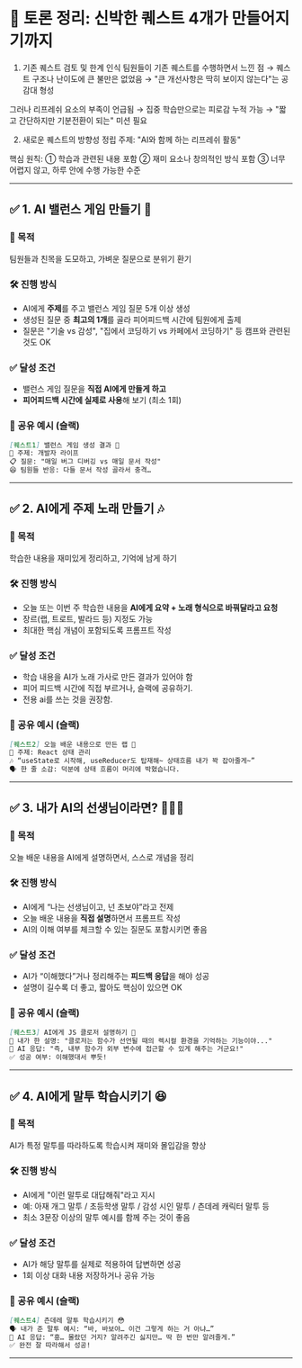 # 🧠 토론 정리: 신박한 퀘스트 4개가 만들어지기까지

1. 기존 퀘스트 검토 및 한계 인식
   팀원들이 기존 퀘스트를 수행하면서 느낀 점
   → 퀘스트 구조나 난이도에 큰 불만은 없었음
   → "큰 개선사항은 딱히 보이지 않는다"는 공감대 형성

그러나 리프레쉬 요소의 부족이 언급됨
→ 집중 학습만으로는 피로감 누적 가능
→ "짧고 간단하지만 기분전환이 되는" 미션 필요

2. 새로운 퀘스트의 방향성 정립
   주제: "AI와 함께 하는 리프레쉬 활동"

핵심 원칙:
① 학습과 관련된 내용 포함
② 재미 요소나 창의적인 방식 포함
③ 너무 어렵지 않고, 하루 안에 수행 가능한 수준

---

## ✅ 1. AI 밸런스 게임 만들기 🎲

### 🎯 목적

팀원들과 친목을 도모하고, 가벼운 질문으로 분위기 환기

### 🛠 진행 방식

- AI에게 **주제**를 주고 밸런스 게임 질문 5개 이상 생성
- 생성된 질문 중 **최고의 1개**를 골라 피어피드백 시간에 팀원에게 출제
- 질문은 "기술 vs 감성", "집에서 코딩하기 vs 카페에서 코딩하기" 등 캠프와 관련된 것도 OK

### ✅ 달성 조건

- 밸런스 게임 질문을 **직접 AI에게 만들게 하고**
- **피어피드백 시간에 실제로 사용**해 보기 (최소 1회)

### 💬 공유 예시 (슬랙)

```markdown
[퀘스트1] 밸런스 게임 생성 결과 🎲  
🎯 주제: 개발자 라이프  
📋 질문: "매일 버그 디버깅 vs 매일 문서 작성"  
😆 팀원들 반응: 다들 문서 작성 골라서 충격…
```

---

## ✅ 2. AI에게 주제 노래 만들기 🎶

### 🎯 목적

학습한 내용을 재미있게 정리하고, 기억에 남게 하기

### 🛠 진행 방식

- 오늘 또는 이번 주 학습한 내용을 **AI에게 요약 + 노래 형식으로 바꿔달라고 요청**
- 장르(랩, 트로트, 발라드 등) 지정도 가능
- 최대한 핵심 개념이 포함되도록 프롬프트 작성

### ✅ 달성 조건

- 학습 내용을 AI가 노래 가사로 만든 결과가 있어야 함
- 피어 피드백 시간에 직접 부르거나, 슬랙에 공유하기.
- 전용 ai를 쓰는 것을 권장함.

### 💬 공유 예시 (슬랙)

```markdown
[퀘스트2] 오늘 배운 내용으로 만든 랩 🎤  
📘 주제: React 상태 관리  
🎶 “useState로 시작해, useReducer도 탑재해~ 상태흐름 내가 꽉 잡아줄게~”  
🗣️ 한 줄 소감: 덕분에 상태 흐름이 머리에 박혔습니다.
```

---

## ✅ 3. 내가 AI의 선생님이라면? 👩‍🏫🤖

### 🎯 목적

오늘 배운 내용을 AI에게 설명하면서, 스스로 개념을 정리

### 🛠 진행 방식

- AI에게 “나는 선생님이고, 넌 초보야”라고 전제
- 오늘 배운 내용을 **직접 설명**하면서 프롬프트 작성
- AI의 이해 여부를 체크할 수 있는 질문도 포함시키면 좋음

### ✅ 달성 조건

- AI가 “이해했다”거나 정리해주는 **피드백 응답**을 해야 성공
- 설명이 길수록 더 좋고, 짧아도 핵심이 있으면 OK

### 💬 공유 예시 (슬랙)

```markdown
[퀘스트3] AI에게 JS 클로저 설명하기 🧠  
📘 내가 한 설명: "클로저는 함수가 선언될 때의 렉시컬 환경을 기억하는 기능이야..."  
🤖 AI 응답: "즉, 내부 함수가 외부 변수에 접근할 수 있게 해주는 거군요!"  
✅ 성공 여부: 이해했대서 뿌듯!
```

---

## ✅ 4. AI에게 말투 학습시키기 😆

### 🎯 목적

AI가 특정 말투를 따라하도록 학습시켜 재미와 몰입감을 향상

### 🛠 진행 방식

- AI에게 "이런 말투로 대답해줘"라고 지시
- 예: 아재 개그 말투 / 초등학생 말투 / 감성 시인 말투 / 츤데레 캐릭터 말투 등
- 최소 3문장 이상의 말투 예시를 함께 주는 것이 좋음

### ✅ 달성 조건

- AI가 해당 말투를 실제로 적용하여 답변하면 성공
- 1회 이상 대화 내용 저장하거나 공유 가능

### 💬 공유 예시 (슬랙)

```markdown
[퀘스트4] 츤데레 말투 학습시키기 😳  
🗣️ 내가 준 말투 예시: “바, 바보야… 이건 그렇게 하는 거 아냐…”  
🤖 AI 응답: “흥… 몰랐던 거지? 알려주긴 싫지만… 딱 한 번만 알려줄게.”  
✅ 완전 잘 따라해서 성공!
```

---
